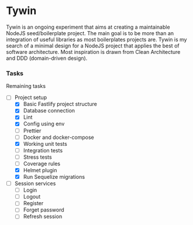 # Tywin
Tywin is an ongoing experiment that aims at creating a maintainable NodeJS seed/boilerplate project. The main
goal is to be more than an integration of useful libraries as most boilerplates projects are. Tywin is my search of a minimal design for a NodeJS project that applies the best of software architecture. Most inspiration is drawn from Clean Architecture and DDD (domain-driven design).

### Tasks
Remaining tasks

- [ ] Project setup
  - [x] Basic Fastlify project structure
  - [x] Database connection
  - [x] Lint
  - [x] Config using env
  - [ ] Prettier
  - [ ] Docker and docker-compose
  - [x] Working unit tests
  - [ ] Integration tests
  - [ ] Stress tests
  - [ ] Coverage rules
  - [x] Helmet plugin
  - [x] Run Sequelize migrations

- [ ] Session services
  - [ ] Login
  - [ ] Logout
  - [ ] Register
  - [ ] Forget password
  - [ ] Refresh session
